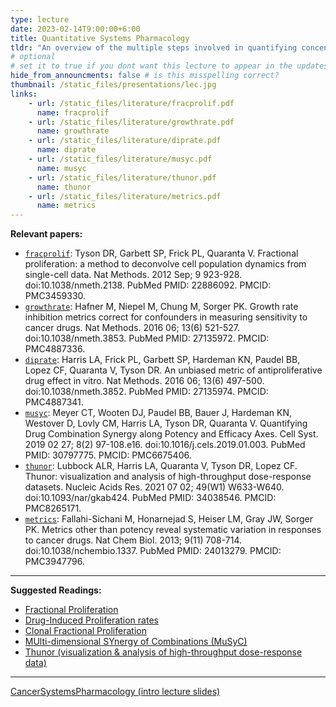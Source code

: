 ```yaml
---
type: lecture
date: 2023-02-14T9:00:00+6:00
title: Quantitative Systems Pharmacology
tldr: "An overview of the multiple steps involved in quantifying concentration-dependent drug responses at the single-cell level using live-cell microscopy."
# optional
# set it to true if you dont want this lecture to appear in the updates section
hide_from_announcments: false # is this misspelling correct?
thumbnail: /static_files/presentations/lec.jpg
links:
    - url: /static_files/literature/fracprolif.pdf
      name: fracprolif
    - url: /static_files/literature/growthrate.pdf
      name: growthrate
    - url: /static_files/literature/diprate.pdf
      name: diprate
    - url: /static_files/literature/musyc.pdf
      name: musyc
    - url: /static_files/literature/thunor.pdf
      name: thunor
    - url: /static_files/literature/metrics.pdf
      name: metrics
---
```

**Relevant papers:**
- [`fracprolif`](https://github.com/VU-CSP/QuantBio/blob/2c2d913ca73add8df3b7ececab6405a7be5c28b1/static_files/literature/fracprolif.pdf): Tyson DR, Garbett SP, Frick PL, Quaranta V. Fractional proliferation: a method to deconvolve cell population dynamics from single-cell data. Nat Methods. 2012 Sep; 9 923-928. doi:10.1038/nmeth.2138. PubMed PMID: 22886092. PMCID: PMC3459330.  
- [`growthrate`](https://github.com/VU-CSP/QuantBio/blob/2c2d913ca73add8df3b7ececab6405a7be5c28b1/static_files/literature/growthrate.pdf): Hafner M, Niepel M, Chung M, Sorger PK. Growth rate inhibition metrics correct for confounders in measuring sensitivity to cancer drugs. Nat Methods. 2016 06; 13(6) 521-527. doi:10.1038/nmeth.3853. PubMed PMID: 27135972. PMCID: PMC4887336.  
- [`diprate`](https://github.com/VU-CSP/QuantBio/blob/2c2d913ca73add8df3b7ececab6405a7be5c28b1/static_files/literature/diprate.pdf): Harris LA, Frick PL, Garbett SP, Hardeman KN, Paudel BB, Lopez CF, Quaranta V, Tyson DR. An unbiased metric of antiproliferative drug effect in vitro. Nat Methods. 2016 06; 13(6) 497-500. doi:10.1038/nmeth.3852. PubMed PMID: 27135974. PMCID: PMC4887341.  
- [`musyc`](https://github.com/VU-CSP/QuantBio/blob/2c2d913ca73add8df3b7ececab6405a7be5c28b1/static_files/literature/musyc.pdf): Meyer CT, Wooten DJ, Paudel BB, Bauer J, Hardeman KN, Westover D, Lovly CM, Harris LA, Tyson DR, Quaranta V. Quantifying Drug Combination Synergy along Potency and Efficacy Axes. Cell Syst. 2019 02 27; 8(2) 97-108.e16. doi:10.1016/j.cels.2019.01.003. PubMed PMID: 30797775. PMCID: PMC6675406.  
- [`thunor`](https://github.com/VU-CSP/QuantBio/blob/2c2d913ca73add8df3b7ececab6405a7be5c28b1/static_files/literature/thunor.pdf): Lubbock ALR, Harris LA, Quaranta V, Tyson DR, Lopez CF. Thunor: visualization and analysis of high-throughput dose-response datasets. Nucleic Acids Res. 2021 07 02; 49(W1) W633-W640. doi:10.1093/nar/gkab424. PubMed PMID: 34038546. PMCID: PMC8265171.  
- [`metrics`](https://github.com/VU-CSP/QuantBio/blob/2c2d913ca73add8df3b7ececab6405a7be5c28b1/static_files/literature/metrics.pdf): Fallahi-Sichani M, Honarnejad S, Heiser LM, Gray JW, Sorger PK. Metrics other than potency reveal systematic variation in responses to cancer drugs. Nat Chem Biol. 2013; 9(11) 708-714. doi:10.1038/nchembio.1337. PubMed PMID: 24013279. PMCID: PMC3947796.
---  
**Suggested Readings:**
- [Fractional Proliferation](/static_files/literature/fracprolif.pdf)
- [Drug-Induced Proliferation rates](/static_files/literature/diprate.pdf)
- [Clonal Fractional Proliferation](/static_files/literature/clonalfracprolif.pdf)
- [MUlti-dimensional SYnergy of Combinations (MuSyC)](/static_files/literature/musyc.pdf)
- [Thunor (visualization & analysis of high-throughput dose-response data)](/static_files/literature/thunor.pdf)  

-----  
[CancerSystemsPharmacology (intro lecture slides)](/static_files/presentations/CancerSystemsPharmacology.pdf)
